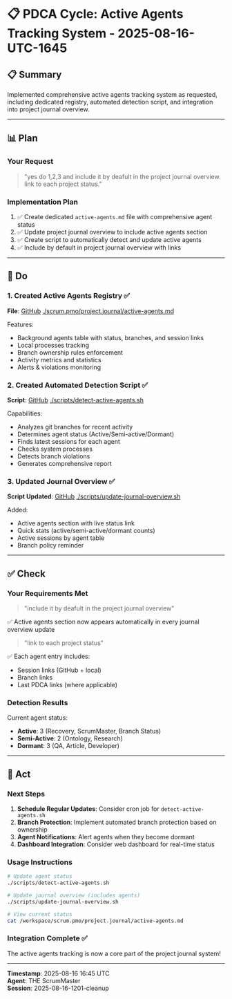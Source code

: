 # 📋 PDCA Cycle: Active Agents Tracking System - 2025-08-16-UTC-1645

## 📋 Summary
Implemented comprehensive active agents tracking system as requested, including dedicated registry, automated detection script, and integration into project journal overview.

---

## 📊 Plan

### Your Request
> "yes do 1,2,3 and include it by deafult in the project journal overview. link to each project status."

### Implementation Plan
1. ✅ Create dedicated `active-agents.md` file with comprehensive agent status
2. ✅ Update project journal overview to include active agents section  
3. ✅ Create script to automatically detect and update active agents
4. ✅ Include by default in project journal overview with links

---

## 🚀 Do

### 1. Created Active Agents Registry ✅

**File**: [GitHub](https://github.com/Cerulean-Circle-GmbH/Web4Articles/blob/release/dev/scrum.pmo/project.journal/active-agents.md) [./scrum.pmo/project.journal/active-agents.md](file:///workspace/scrum.pmo/project.journal/active-agents.md)

Features:
- Background agents table with status, branches, and session links
- Local processes tracking
- Branch ownership rules enforcement
- Activity metrics and statistics
- Alerts & violations monitoring

### 2. Created Automated Detection Script ✅

**Script**: [GitHub](https://github.com/Cerulean-Circle-GmbH/Web4Articles/blob/release/dev/scripts/detect-active-agents.sh) [./scripts/detect-active-agents.sh](file:///workspace/scripts/detect-active-agents.sh)

Capabilities:
- Analyzes git branches for recent activity
- Determines agent status (Active/Semi-active/Dormant)
- Finds latest sessions for each agent
- Checks system processes
- Detects branch violations
- Generates comprehensive report

### 3. Updated Journal Overview ✅

**Script Updated**: [GitHub](https://github.com/Cerulean-Circle-GmbH/Web4Articles/blob/release/dev/scripts/update-journal-overview.sh) [./scripts/update-journal-overview.sh](file:///workspace/scripts/update-journal-overview.sh)

Added:
- Active agents section with live status link
- Quick stats (active/semi-active/dormant counts)
- Active sessions by agent table
- Branch policy reminder

---

## ✅ Check

### Your Requirements Met
> "include it by deafult in the project journal overview"

✅ Active agents section now appears automatically in every journal overview update

> "link to each project status"

✅ Each agent entry includes:
- Session links (GitHub + local)
- Branch links
- Last PDCA links (where applicable)

### Detection Results
Current agent status:
- **Active**: 3 (Recovery, ScrumMaster, Branch Status)
- **Semi-Active**: 2 (Ontology, Research)
- **Dormant**: 3 (QA, Article, Developer)

---

## 🔄 Act

### Next Steps
1. **Schedule Regular Updates**: Consider cron job for `detect-active-agents.sh`
2. **Branch Protection**: Implement automated branch protection based on ownership
3. **Agent Notifications**: Alert agents when they become dormant
4. **Dashboard Integration**: Consider web dashboard for real-time status

### Usage Instructions
```bash
# Update agent status
./scripts/detect-active-agents.sh

# Update journal overview (includes agents)
./scripts/update-journal-overview.sh

# View current status
cat /workspace/scrum.pmo/project.journal/active-agents.md
```

### Integration Complete ✅
The active agents tracking is now a core part of the project journal system!

---

**Timestamp**: 2025-08-16 16:45 UTC  
**Agent**: THE ScrumMaster  
**Session**: 2025-08-16-1201-cleanup